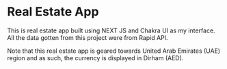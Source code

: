 # Real Estate App

This is real estate app built using NEXT JS  and Chakra UI as my interface. All the data gotten from this project were from Rapid API.

Note that this real estate app is geared towards United Arab Emirates (UAE) region and as such, the currency is displayed in Dirham (AED).
